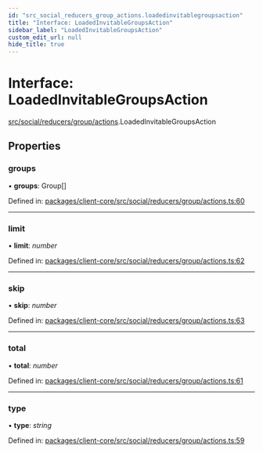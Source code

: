 ```yaml
---
id: "src_social_reducers_group_actions.loadedinvitablegroupsaction"
title: "Interface: LoadedInvitableGroupsAction"
sidebar_label: "LoadedInvitableGroupsAction"
custom_edit_url: null
hide_title: true
---
```


# Interface: LoadedInvitableGroupsAction

[src/social/reducers/group/actions](../modules/src_social_reducers_group_actions.md).LoadedInvitableGroupsAction

## Properties

### groups

• **groups**: Group[]

Defined in: [packages/client-core/src/social/reducers/group/actions.ts:60](https://github.com/xr3ngine/xr3ngine/blob/2d83606b6/packages/client-core/src/social/reducers/group/actions.ts#L60)

___

### limit

• **limit**: *number*

Defined in: [packages/client-core/src/social/reducers/group/actions.ts:62](https://github.com/xr3ngine/xr3ngine/blob/2d83606b6/packages/client-core/src/social/reducers/group/actions.ts#L62)

___

### skip

• **skip**: *number*

Defined in: [packages/client-core/src/social/reducers/group/actions.ts:63](https://github.com/xr3ngine/xr3ngine/blob/2d83606b6/packages/client-core/src/social/reducers/group/actions.ts#L63)

___

### total

• **total**: *number*

Defined in: [packages/client-core/src/social/reducers/group/actions.ts:61](https://github.com/xr3ngine/xr3ngine/blob/2d83606b6/packages/client-core/src/social/reducers/group/actions.ts#L61)

___

### type

• **type**: *string*

Defined in: [packages/client-core/src/social/reducers/group/actions.ts:59](https://github.com/xr3ngine/xr3ngine/blob/2d83606b6/packages/client-core/src/social/reducers/group/actions.ts#L59)
